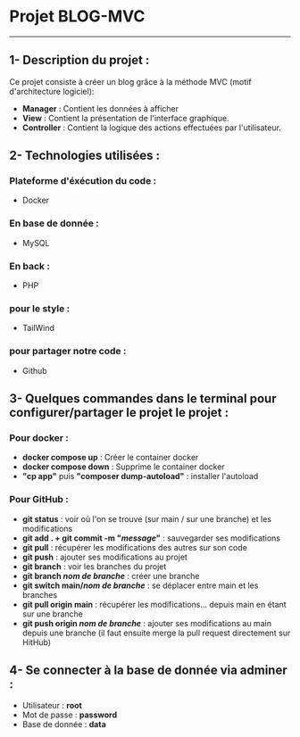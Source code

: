 
# **Projet BLOG-MVC**
__________________________________________________

## 1- Description du projet :

Ce projet consiste à créer un blog grâce à la méthode MVC (motif d'architecture logiciel):
- **Manager** : Contient les données à afficher
- **View** : Contient la présentation de l'interface graphique.
- **Controller** : Contient la logique des actions effectuées par l'utilisateur.

## 2- Technologies utilisées :

### Plateforme d'**éxécution du code** :
- Docker

### En **base de donnée** :
- MySQL

### En **back** :
- PHP

### pour le **style** :
- TailWind

### pour **partager notre code** :
- Github

## 3- Quelques commandes dans le terminal pour configurer/partager le projet le projet :

### Pour docker :
- **docker compose up** : Créer le container docker
- **docker compose down** : Supprime le container docker
- **"cp app"** puis **"composer dump-autoload"** : installer l'autoload

### Pour GitHub :
- **git status** : voir où l'on se trouve (sur main / sur une branche) et les modifications
- **git add . + git commit -m "*message*"** : sauvegarder ses modifications
- **git pull** : récupérer les modifications des autres sur son code
- **git push** : ajouter ses modifications au projet
- **git branch** : voir les branches du projet
- **git branch *nom de branche*** : créer une branche
- **git switch main/*nom de branche*** : se déplacer entre main et les branches
- **git pull origin main** : récupérer les modifications... depuis main en étant sur une branche
- **git push origin *nom de branche*** : ajouter ses modifications au main depuis une branche (il faut ensuite merge la pull request directement sur HitHub)

## 4- Se connecter à la base de donnée via adminer :
- Utilisateur : **root**
- Mot de passe : **password**
- Base de donnée : **data**


